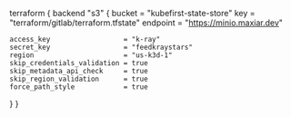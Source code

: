 terraform {
  backend "s3" {
    bucket   = "kubefirst-state-store"
    key      = "terraform/gitlab/terraform.tfstate"
    endpoint = "https://minio.maxiar.dev"

    access_key                  = "k-ray"
    secret_key                  = "feedkraystars"
    region                      = "us-k3d-1"
    skip_credentials_validation = true
    skip_metadata_api_check     = true
    skip_region_validation      = true
    force_path_style            = true
  }
}
